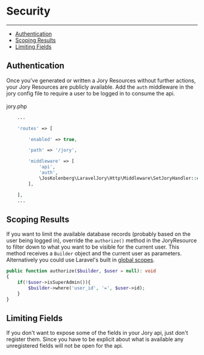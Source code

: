 # Security

---

- [Authentication](#authentication)
- [Scoping Results](#scoping)
- [Limiting Fields](#fields)

<a name="authentication"></a>
## Authentication
Once you've generated or written a Jory Resources without further actions, your Jory Resources are publicly available.
Add the ```auth``` middleware in the jory config file to require a user to be logged in to consume the api.  
<br>
jory.php
```php
    ...

    'routes' => [

        'enabled' => true,

        'path' => '/jory',

        'middleware' => [
            'api',
            'auth',
            \JosKolenberg\LaravelJory\Http\Middleware\SetJoryHandler::class
        ],

    ],
    ...
```

<a name="scoping"></a>
## Scoping Results
If you want to limit the available database records (probably based on the user being logged in), override the ```authorize()``` method in the JoryResource to filter down to what you want to be visible for the current user. This method receives a ```Builder``` object and the current user as parameters.
Alternatively you could use Laravel's built in [global scopes](https://laravel.com/docs/6.0/eloquent#global-scopes).
```php
public function authorize($builder, $user = null): void
{
    if(!$user->isSuperAdmin()){
        $builder->where('user_id', '=', $user->id);
    }
}
```  

<a name="fields"></a>
## Limiting Fields
If you don't want to expose some of the fields in your Jory api, just don't register them. Since you have to be explicit about what is available any unregistered fields will not be open for the api.
